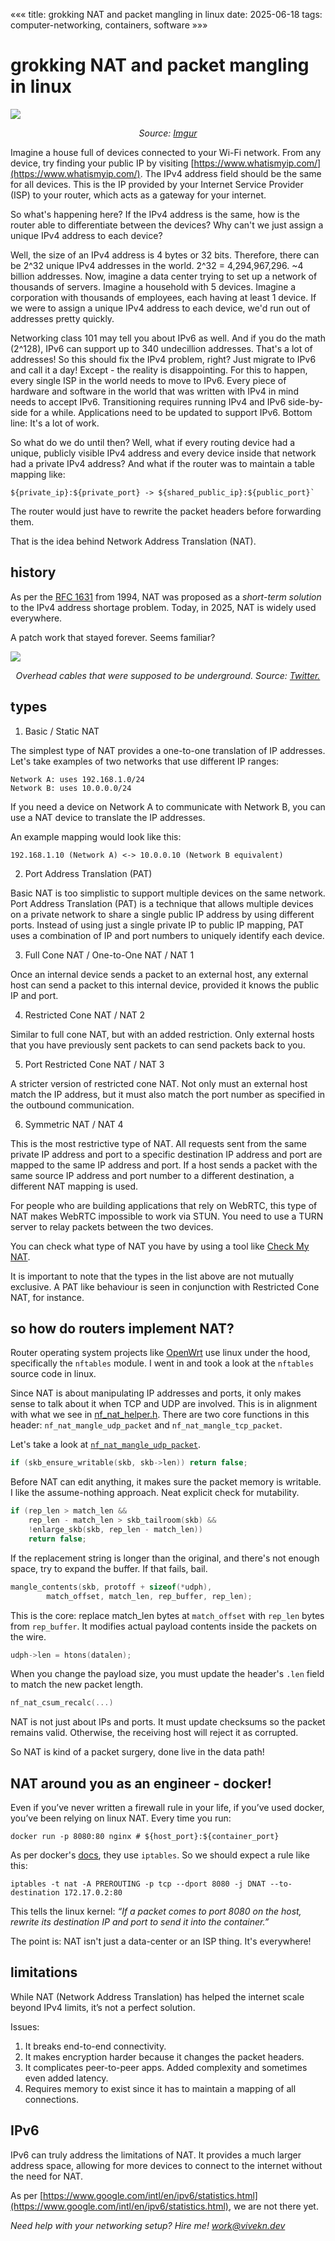«««
title: grokking NAT and packet mangling in linux
date: 2025-06-18
tags: computer-networking, containers, software
»»»

# grokking NAT and packet mangling in linux

<img src="/static/images/NAT.png">
<p style="text-align:center"><i> Source: <a href="https://imgur.com/gallery/i-made-this-nat-1Ucb01N">Imgur</a> </i></p>

Imagine a house full of devices connected to your Wi-Fi network. From any device, try finding your public IP by visiting [https://www.whatismyip.com/](https://www.whatismyip.com/). The IPv4 address field should be the same for all devices. This is the IP provided by your Internet Service Provider (ISP) to your router, which acts as a gateway for your internet.

So what's happening here? If the IPv4 address is the same, how is the router able to differentiate between the devices? Why can't we just assign a unique IPv4 address to each device?

Well, the size of an IPv4 address is 4 bytes or 32 bits. Therefore, there can be 2^32 unique IPv4 addresses in the world. 2^32 = 4,294,967,296. ~4 billion addresses. Now, imagine a data center trying to set up a network of thousands of servers. Imagine a household with 5 devices. Imagine a corporation with thousands of employees, each having at least 1 device. If we were to assign a unique IPv4 address to each device, we'd run out of addresses pretty quickly.

Networking class 101 may tell you about IPv6 as well. And if you do the math (2^128), IPv6 can support up to 340 undecillion addresses. That's a lot of addresses! So this should fix the IPv4 problem, right? Just migrate to IPv6 and call it a day! Except - the reality is disappointing. For this to happen, every single ISP in the world needs to move to IPv6. Every piece of hardware and software in the world that was written with IPv4 in mind needs to accept IPv6. Transitioning requires running IPv4 and IPv6 side-by-side for a while. Applications need to be updated to support IPv6. Bottom line: It's a lot of work.

So what do we do until then? Well, what if every routing device had a unique, publicly visible  IPv4 address and every device inside that network had a private IPv4 address? And what if the router was to maintain a table mapping like:

```
${private_ip}:${private_port} -> ${shared_public_ip}:${public_port}`
```

The router would just have to rewrite the packet headers before forwarding them.

That is the idea behind Network Address Translation (NAT).

## history

As per the [RFC 1631](https://www.rfc-editor.org/rfc/rfc1631) from 1994, NAT was proposed as a *short-term solution* to the IPv4 address shortage problem. Today, in 2025, NAT is widely used everywhere.

A patch work that stayed forever. Seems familiar?

<img src="/static/images/wire-patch.jpeg">
<p style="text-align:center"><i> Overhead cables that were supposed to be underground. Source: <a href="https://x.com/CoreyJMahler/status/1931057608162685149/photo/1">Twitter. </a> </i></p>

## types

1. Basic / Static NAT

The simplest type of NAT provides a one-to-one translation of IP addresses.
Let's take examples of two networks that use different IP ranges:
```
Network A: uses 192.168.1.0/24
Network B: uses 10.0.0.0/24
```

If you need a device on Network A to communicate with Network B, you can use a NAT device to translate the IP addresses.

An example mapping would look like this:
```
192.168.1.10 (Network A) <-> 10.0.0.10 (Network B equivalent)
```

2. Port Address Translation (PAT)

Basic NAT is too simplistic to support multiple devices on the same network. Port Address Translation (PAT) is a technique that allows multiple devices on a private network to share a single public IP address by using different ports. Instead of using just a single private IP to public IP mapping, PAT uses a combination of IP and port numbers to uniquely identify each device.

3. Full Cone NAT / One-to-One NAT / NAT 1

Once an internal device sends a packet to an external host, any external host can send a packet to this internal device, provided it knows the public IP and port.

4. Restricted Cone NAT / NAT 2

Similar to full cone NAT, but with an added restriction. Only external hosts that you have previously sent packets to can send packets back to you.

5. Port Restricted Cone NAT / NAT 3

A stricter version of restricted cone NAT. Not only must an external host match the IP address, but it must also match the port number as specified in the outbound communication.

6. Symmetric NAT / NAT 4

This is the most restrictive type of NAT. All requests sent from the same private IP address and port to a specific destination IP address and port are mapped to the same IP address and port. If a host sends a packet with the same source IP address and port number to a different destination, a different NAT mapping is used.

For people who are building applications that rely on WebRTC, this type of NAT makes WebRTC impossible to work via STUN. You need to use a TURN server to relay packets between the two devices.

You can check what type of NAT you have by using a tool like [Check My NAT](https://www.checkmynat.com/).

It is important to note that the types in the list above are not mutually exclusive. A PAT like behaviour is seen in conjunction with Restricted Cone NAT, for instance.

## so how do routers implement NAT?

Router operating system projects like [OpenWrt](https://openwrt.org/) use linux under the hood, specifically the `nftables` module. I went in and took a look at the `nftables` source code in linux.

Since NAT is about manipulating IP addresses and ports, it only makes sense to talk about it when TCP and UDP are involved. This is in alignment with what we see in [nf_nat_helper.h](https://github.com/torvalds/linux/blob/e04c78d86a9699d136910cfc0bdcf01087e3267e/include/net/netfilter/nf_nat_helper.h). There are two core functions in this header: `nf_nat_mangle_udp_packet` and `nf_nat_mangle_tcp_packet`.

Let's take a look at [`nf_nat_mangle_udp_packet`](https://github.com/torvalds/linux/blob/e04c78d86a9699d136910cfc0bdcf01087e3267e/net/netfilter/nf_nat_helper.c#L136).

```c
if (skb_ensure_writable(skb, skb->len)) return false;
```
Before NAT can edit anything, it makes sure the packet memory is writable. I like the assume-nothing approach. Neat explicit check for mutability.

```c
if (rep_len > match_len &&
    rep_len - match_len > skb_tailroom(skb) &&
    !enlarge_skb(skb, rep_len - match_len))
    return false;
```
If the replacement string is longer than the original, and there's not enough space, try to expand the buffer. If that fails, bail.

```c
mangle_contents(skb, protoff + sizeof(*udph),
		match_offset, match_len, rep_buffer, rep_len);
```
This is the core: replace match_len bytes at `match_offset` with `rep_len` bytes from `rep_buffer`. It modifies actual payload contents inside the packets on the wire.

```c
udph->len = htons(datalen);
```
When you change the payload size, you must update the header's `.len` field to match the new packet length.

```c
nf_nat_csum_recalc(...)
```
NAT is not just about IPs and ports. It must update checksums so the packet remains valid. Otherwise, the receiving host will reject it as corrupted.

So NAT is kind of a packet surgery, done live in the data path!

## NAT around you as an engineer - docker!

Even if you’ve never written a firewall rule in your life, if you’ve used docker, you’ve been relying on linux NAT. Every time you run:
```
docker run -p 8080:80 nginx # ${host_port}:${container_port}
```

As per docker's [docs](https://docs.docker.com/engine/network/packet-filtering-firewalls/), they use `iptables`. So we should expect a rule like this:
```
iptables -t nat -A PREROUTING -p tcp --dport 8080 -j DNAT --to-destination 172.17.0.2:80
```

This tells the linux kernel: <i>“If a packet comes to port 8080 on the host, rewrite its destination IP and port to send it into the container.”</i>

The point is: NAT isn't just a data-center or an ISP thing. It's everywhere!

## limitations

While NAT (Network Address Translation) has helped the internet scale beyond IPv4 limits, it’s not a perfect solution.

Issues:
1. It breaks end-to-end connectivity.
2. It makes encryption harder because it changes the packet headers.
3. It complicates peer-to-peer apps. Added complexity and sometimes even added latency.
4. Requires memory to exist since it has to maintain a mapping of all connections.

## IPv6

IPv6 can truly address the limitations of NAT. It provides a much larger address space, allowing for more devices to connect to the internet without the need for NAT.

As per [https://www.google.com/intl/en/ipv6/statistics.html](https://www.google.com/intl/en/ipv6/statistics.html), we are not there yet.

<i>Need help with your networking setup? Hire me! [work@vivekn.dev](mailto:work@vivekn.dev)</i>
